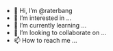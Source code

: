 - 👋 Hi, I’m @raterbang
- 👀 I’m interested in ...
- 🌱 I’m currently learning ...
- 💞️ I’m looking to collaborate on ...
- 📫 How to reach me ...

<!---
raterbang/raterbang is a ✨ special ✨ repository because its `README.md` (this file) appears on your GitHub profile.
You can click the Preview link to take a look at your changes.
--->
